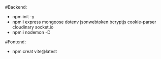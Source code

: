#Backend:
 - npm init -y
 - npm i express mongoose dotenv jsonwebtoken bcryptjs cookie-parser cloudinary socket.io
 - npm i nodemon -D

#Fontend:
  - npm creat vite@latest
